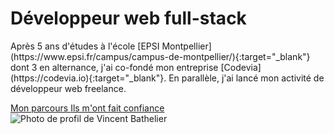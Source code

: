 <div class="row align-items-center justify-content-center">
  <div class="col-md-7 col-lg-8 order-2 order-md-first">
    <h1 class="display-3 fw-bold">
      Développeur web <span class="text-primary">full-stack</span>
    </h1>
    <p class="lead fw-bold" markdown="1">
      Après 5 ans d'études à l'école
      [EPSI Montpellier](https://www.epsi.fr/campus/campus-de-montpellier/){:target="_blank"}
      dont 3 en alternance, j'ai co-fondé mon entreprise
      [Codevia](https://codevia.io){:target="_blank"}. En parallèle,
      j'ai lancé mon activité de développeur web freelance.
    </p>
    <div>
      <a class="btn btn-secondary mb-1" href="#mon-parcours">
        <i class="fa-solid fa-arrow-right-long"></i>
        Mon parcours
      </a>
      <a class="btn btn-primary mb-1" href="#confiance">
        <i class="fa-solid fa-badge-check"></i>
        Ils m'ont fait confiance
      </a>
    </div>

  </div>

  <div class="col-8 col-md-5 col-lg-4 mb-5 mb-md-0">
    <img
      class="img-fluid mb-3 img-hero"
      src="/assets/images/home/me.jpeg"
      alt="Photo de profil de Vincent Bathelier"
    />
  </div>
</div>
